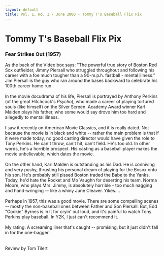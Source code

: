 ```yaml
---
layout: default
title: Vol. 1, No. 1 - June 2000 - Tommy T's Baseball Flix Pix
---
```

<H1>Tommy T's Baseball Flix Pix </H1>
<H3>Fear Strikes Out  (1957)</H3>
As the back of the Video box says: "The powerful true story of Boston Red 
Sox outfielder, Jimmy Piersall who struggled throughout and following his 
career with a foe much tougher than a 90-m.p.h. fastball - mental illness." 
Jim Piersall is the guy who ran around the bases backward to celebrate his 
100th career home run.<BR>
<BR>
In the movie docudrama of his life, Piersall is portrayed by Anthony Perkins 
(of the great Hitchcock's <i>Psycho</i>), who made a career of playing tortured souls (like 
himself) on the Silver Screen. Academy Award winner Karl Malden plays his father, who some would 
say drove him too hard and allegedly to mental illness.<BR>
<BR>
I saw it recently on American Movie Classics, and it is really dated. Not 
because the movie is in black and white -- rather the main problem is that 
if it were made today, no good casting director would have given the role to 
Tony Perkins. He can't throw, can't hit, can't field. He's too old. In 
other words, he's a horrible prospect. His casting as a baseball player 
makes the movie unbelievable, which dates the movie.<BR>
<BR>
On the other hand, Karl Malden is outstanding as his Dad. He is conniving 
and very pushy, thrusting his personal dream of playing for the Bosox onto 
his son. He's probably still pissed Boston traded the Babe to the Yanks. 
Today, he'd hate the Rocket and Mo Vaughn for deserting his team. Norma 
Moore, who plays Mrs. Jimmy, is absolutely horrible - too much nagging and 
hand-wringing -- like a whiny June Cleaver. Yikes....<BR>
<BR>
Perhaps in 1957, this was a good movie. There are some compelling scenes -- 
mostly the non-baseball ones between Father and Son Piersall. But, Edd "Cookie" Byrnes 
is in it for cryin' out loud, and it's painful to watch Tony Perkins play baseball. In Y2K, I 
just can't recommend it.<BR>
<BR>
My rating: A screaming liner that's caught -- promising, but it just 
didn't fall in for the one-bagger.<BR>
<BR>
<BR>
Review by Tom Tilert

